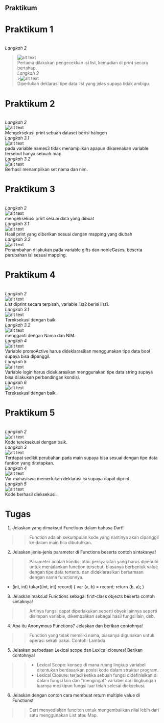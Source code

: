 ## Praktikum

# Praktikum 1
<br> *Langkah 2*
> ![alt text](foto_dokum/image.png)
<br> Pertama dilakukan pengecekkan isi list, kemudian di print secara bertahap.
<br> *Langkah 3*
<br>>![alt text](foto_dokum/image2.png)
<br> Diperlukan deklarasi tipe data list yang jelas supaya tidak ambigu.

# Praktikum 2
<br> *Langkah 2*
<br>![alt text](image.png)
<br> Mengeksekusi print sebuah dataset berisi halogen
<br> *Langkah 3.1*
<br>![alt text](image-1.png)
<br> pada variable names3 tidak menampilkan apapun dikarenakan variable tersebut hanya sebuah map.
<br> *Langkah 3.2*
<br>![alt text](image-2.png)
<br> Berhasil menampilkan set nama dan nim.

# Praktikum 3
<br> *Langkah 2*
<br>![alt text](image-3.png)
<br> mengeksekusi print sesuai data yang dibuat
<br> *Langkah 3.1*
<br>![alt text](image-4.png)
<br> Hasil print yang diberikan sesuai dengan mapping yang diubah
<br> *Langkah 3.2*
<br>![alt text](image-5.png)
<br> Penambahan dilakukan pada variable gifts dan nobleGases, beserta perubahan isi sesuai mapping.

# Praktikum 4
<br> *Langkah 2*
<br>![alt text](image-6.png)
<br> List diprint secara terpisah, variable list2 berisi list1.
<br> *Langkah 3.1*
<br>![alt text](image-7.png)
<br> Tereksekusi dengan baik
<br> *Langkah 3.2*
<br>![alt text](image-8.png)
<br> mengganti dengan Nama dan NIM.
<br> *Langkah 4*
<br>![alt text](image-9.png)
<br> Variable promoActive harus dideklarasikan menggunakan tipe data bool supaya bisa dipanggil.
<br> *Langkah 5*
<br>![alt text](image-10.png)
<br> Variable login harus dideklarasikan menggunakan tipe data string supaya bisa dilakukan perbandingan kondisi.
<br> *Langkah 6*
<br>![alt text](image-11.png)
<br> Tereksekusi dengan baik.

# Praktikum 5
<br> *Langkah 2*
<br>![alt text](image-12.png)
<br> Kode tereksekusi dengan baik.
<br> *Langkah 3*
<br>![alt text](image-13.png)
<br> Terdapat sedikit perubahan pada main supaya bisa sesuai dengan tipe data funtion yang ditetapkan.
<br> *Langkah 4*
<br>![alt text](image-14.png)
<br> Var mahasiswa memerlukan deklarasi isi supaya dapat diprint.
<br> *Langkah 5*
<br>![alt text](image-16.png)
<br> Kode berhasil dieksekusi.

# Tugas
1. Jelaskan yang dimaksud Functions dalam bahasa Dart!
>> Function adalah sekumpulan kode yang nantinya akan dipanggil ke dalam main bila dibutuhkan.
2. Jelaskan jenis-jenis parameter di Functions beserta contoh sintaksnya!
>> Parameter adalah kondisi atau persyaratan yang harus dipenuhi untuk menjalankan function tersebut, biasanya berbentuk value dengan tipe data tertentu dan dideklarasikan bersamaan dengan nama functionnya.
- (int, int) tukar((int, int) record) {
  var (a, b) = record;
  return (b, a);
} 
3. Jelaskan maksud Functions sebagai first-class objects beserta contoh sintaknya!
>> Artinya fungsi dapat diperlakukan seperti obyek lainnya seperti disimpan variable, dikembalikan sebagai hasil fungsi lain, dsb.
4. Apa itu Anonymous Functions? Jelaskan dan berikan contohnya!
>> Function yang tidak memiliki nama, biasanya digunakan untuk operasi sekali pakai. Contoh: Lambda
5. Jelaskan perbedaan Lexical scope dan Lexical closures! Berikan contohnya!
>> - Lexical Scope: konsep di mana ruang lingkup variabel ditentukan berdasarkan posisi kode dalam struktur program.
>> - Lexical Closure: terjadi ketika sebuah fungsi didefinisikan di dalam fungsi lain dan "mengingat" variabel dari lingkungan luarnya meskipun fungsi luar telah selesai dieksekusi. 
6. Jelaskan dengan contoh cara membuat return multiple value di Functions!
>> Dart menyediakan funciton untuk mengembalikan nilai lebih dari satu menggunakan List atau Map.



 